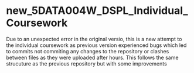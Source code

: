 # new_5DATA004W_DSPL_Individual_Coursework
Due to an unexpected error in the original versio, this is a new attempt to the individual coursework as previous version experienced bugs which led to commits not commiting any changes to the repository or clashes between files as they were uploaded after hours. This follows the same strucuture as the previous repository but with some improvements
